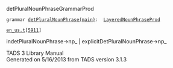<span class="title">detPluralNounPhrase</span><span class="type">GrammarProd</span>

`grammar `<span class="classExtLink">[`detPluralNounPhrase(main)`](../object/detPluralNounPhrase(main).html)</span>` :   `[`LayeredNounPhraseProd`](../object/LayeredNounPhraseProd.html)

[`en_us.t`](../file/en_us.t.html)`[`[`5911`](../source/en_us.t.html#5911)`]`

<div class="gramrule">

indetPluralNounPhrase-\>np\_ \| explicitDetPluralNounPhrase-\>np\_  

</div>

<div class="ftr">

TADS 3 Library Manual  
Generated on 5/16/2013 from TADS version 3.1.3

</div>
